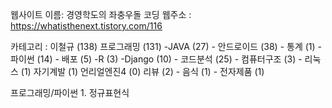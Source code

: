 웹사이트 이름: 경영학도의 좌충우돌 코딩 
웹주소 : https://whatisthenext.tistory.com/116

카테고리 : 이철규 (138) 
            프로그래밍 (131) 
            -JAVA (27) 
            - 안드로이드 (38) 
            - 통계 (1) 
            - 파이썬 (14) 
            - 배포 (5) 
            -R (3) 
            -Django (10) 
            - 코드분석 (25) 
            - 컴퓨터구조 (3) 
            - 리눅스 (1) 
            자기계발 (1) 
            언리얼엔진4 (0) 
            리뷰 (2) 
            - 음식 (1) 
            - 전자제품 (1) 


프로그래밍/파이썬
    1. 정규표현식
